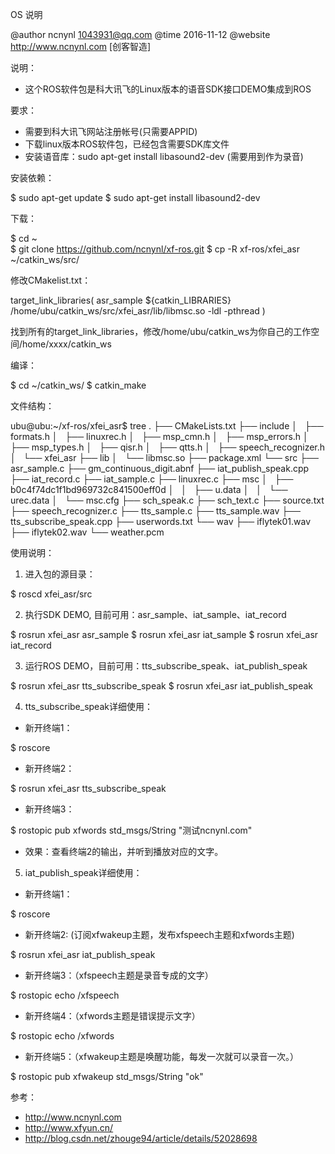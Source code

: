 OS 说明


@author ncnynl <1043931@qq.com>
@time   2016-11-12
@website  http://www.ncnynl.com [创客智造]




说明：

 - 这个ROS软件包是科大讯飞的Linux版本的语音SDK接口DEMO集成到ROS

要求：

 - 需要到科大讯飞网站注册帐号(只需要APPID)
 - 下载linux版本ROS软件包，已经包含需要SDK库文件　 
 - 安装语音库：sudo apt-get install libasound2-dev (需要用到作为录音)


安装依赖：

$ sudo apt-get update
$ sudo apt-get install libasound2-dev 


下载：

$ cd ~   
$ git clone https://github.com/ncnynl/xf-ros.git
$ cp -R xf-ros/xfei_asr  ~/catkin_ws/src/

修改CMakelist.txt：

target_link_libraries(
   asr_sample
   ${catkin_LIBRARIES} 
   /home/ubu/catkin_ws/src/xfei_asr/lib/libmsc.so -ldl -pthread
 )


找到所有的target_link_libraries，修改/home/ubu/catkin_ws为你自己的工作空间/home/xxxx/catkin_ws
 

编译：

$ cd ~/catkin_ws/
$ catkin_make

文件结构：

ubu@ubu:~/xf-ros/xfei_asr$ tree
.
├── CMakeLists.txt
├── include
│   ├── formats.h
│   ├── linuxrec.h
│   ├── msp_cmn.h
│   ├── msp_errors.h
│   ├── msp_types.h
│   ├── qisr.h
│   ├── qtts.h
│   ├── speech_recognizer.h
│   └── xfei_asr
├── lib
│   └── libmsc.so
├── package.xml
└── src
    ├── asr_sample.c
    ├── gm_continuous_digit.abnf
    ├── iat_publish_speak.cpp
    ├── iat_record.c
    ├── iat_sample.c
    ├── linuxrec.c
    ├── msc
    │   ├── b0c4f74dc1f1bd969732c841500eff0d
    │   │   ├── u.data
    │   │   └── urec.data
    │   └── msc.cfg
    ├── sch_speak.c
    ├── sch_text.c
    ├── source.txt
    ├── speech_recognizer.c
    ├── tts_sample.c
    ├── tts_sample.wav
    ├── tts_subscribe_speak.cpp
    ├── userwords.txt
    └── wav
        ├── iflytek01.wav
        ├── iflytek02.wav
        └── weather.pcm


使用说明：

1. 进入包的源目录：

$ roscd xfei_asr/src 

2. 执行SDK DEMO, 目前可用：asr_sample、iat_sample、iat_record

$ rosrun xfei_asr asr_sample
$ rosrun xfei_asr iat_sample
$ rosrun xfei_asr iat_record


3. 运行ROS DEMO，目前可用：tts_subscribe_speak、iat_publish_speak

$ rosrun xfei_asr  tts_subscribe_speak
$ rosrun xfei_asr  iat_publish_speak


4. tts_subscribe_speak详细使用：

 - 新开终端1：

$ roscore 

 - 新开终端2：

$ rosrun xfei_asr  tts_subscribe_speak

 - 新开终端3：
 
$ rostopic pub xfwords std_msgs/String "测试ncnynl.com"

 - 效果：查看终端2的输出，并听到播放对应的文字。


 
5. iat_publish_speak详细使用：

 - 新开终端1：
 
 $ roscore 
 
 - 新开终端2: (订阅xfwakeup主题，发布xfspeech主题和xfwords主题)
 
 $ rosrun xfei_asr  iat_publish_speak
 
 - 新开终端3：（xfspeech主题是录音专成的文字）
 
 $ rostopic echo /xfspeech
 
 - 新开终端4：（xfwords主题是错误提示文字）
 
 $ rostopic echo /xfwords
 
 - 新开终端5：（xfwakeup主题是唤醒功能，每发一次就可以录音一次。）
 
 $ rostopic pub xfwakeup std_msgs/String "ok"


参考：

 - http://www.ncnynl.com 
 - http://www.xfyun.cn/
 - http://blog.csdn.net/zhouge94/article/details/52028698

